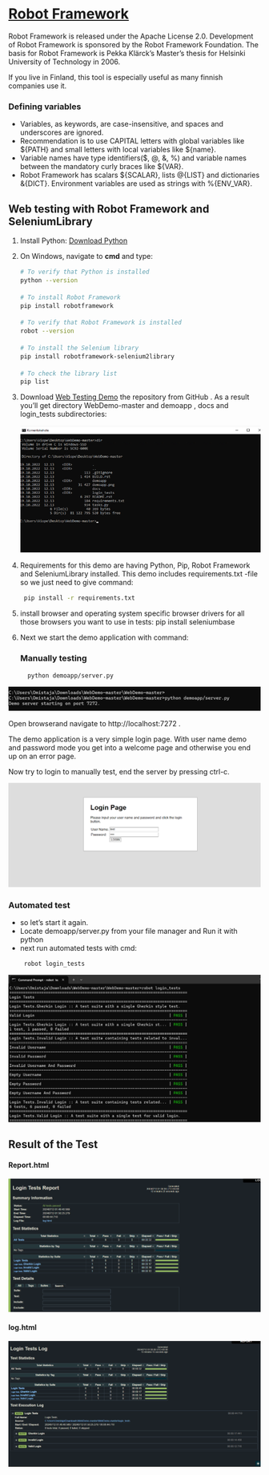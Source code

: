 # [Robot Framework](https://robotframework.org/)

Robot Framework is released under the Apache License 2.0. Development of Robot Framework is sponsored by the Robot Framework Foundation. The basis for Robot Framework is Pekka Klärck’s Master’s thesis for Helsinki University of Technology in 2006.

If you live in Finland, this tool is especially useful as many finnish companies use it.


### Defining variables

- Variables, as keywords, are case-insensitive, and spaces and underscores are ignored.
- Recommendation is to use CAPITAL letters with global variables like ${PATH} and small letters with local variables like ${name}.
- Variable names have type identifiers($, @, &, %) and variable names between the mandatory curly braces like ${VAR}.
- Robot Framework has scalars ${SCALAR}, lists @{LIST} and dictionaries &{DICT}. Environment variables are used as strings with %{ENV_VAR}.

  
## Web testing with Robot Framework and SeleniumLibrary

1. Install Python: [Download Python](https://www.python.org/downloads/)

2. On Windows, navigate to **cmd** and type:

     ```sh
   # To verify that Python is installed
   python --version

   # To install Robot Framework
   pip install robotframework

   # To verify that Robot Framework is installed
   robot --version

   # To install the Selenium library
   pip install robotframework-selenium2library

   # To check the library list
   pip list
   
3. Download [Web Testing Demo](https://github.com/robotframework/WebDemo) the repository from GitHub . As a result you’ll get directory WebDemo-master and demoapp , docs and login_tests subdirectories:
   
   ![web_Demo](https://github.com/Mays-M/Images/blob/main/webdemo.png)
   
4. Requirements for this demo are having Python, Pip, Robot Framework and SeleniumLibrary installed. This demo includes requirements.txt -file so we just need to give command:
    ```sh
     pip install -r requirements.txt

6. install browser and operating system specific browser drivers for all those browsers you want to use in tests:
   pip install seleniumbase

 7. Next we start the demo application with command:
    <h3>Manually testing </h3>

    ```sh
      python demoapp/server.py

![Extensions](https://github.com/Mays-M/Images/blob/main/manual_test.png)

Open browserand navigate to http://localhost:7272 .

The demo application is a very simple login page. With user name demo and password mode you get into a welcome page and otherwise you end up on an error page.

Now try to login to manually test, end the server by pressing ctrl-c.


![Extensions](https://github.com/Mays-M/Images/blob/main/login_page.png)

<h3>Automated test </h3> 

- so let’s start it again.
- Locate demoapp/server.py from your file manager and Run it with python
- next run automated tests with cmd:
     ```sh
      robot login_tests
     
![Extensions](https://github.com/Mays-M/Images/blob/main/pass_report.png)
  

## Result of the Test

<h4>Report.html</h4>

![Extensions](https://github.com/Mays-M/Images/blob/main/report_html.png)


<h4>log.html</h4>

![Extensions](https://github.com/Mays-M/Images/blob/main/log_html.png)






